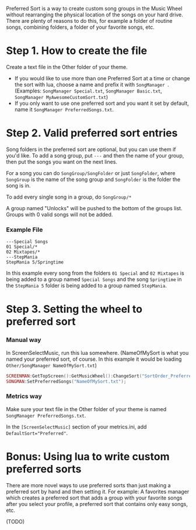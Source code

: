Preferred Sort is a way to create custom song groups in the Music Wheel without rearranging the physical location of the songs on your hard drive. There are plenty of reasons to do this, for example a folder of routine songs, combining folders, a folder of your favorite songs, etc.

# Step 1. How to create the file
Create a text file in the Other folder of your theme.
* If you would like to use more than one Preferred Sort at a time or change the sort with lua, choose a name and prefix it with `SongManager `. (Examples: `SongManager Special.txt`, `SongManager Basic.txt`, `SongManager MyAwesomeCustomSort.txt`)
* If you only want to use one preferred sort and you want it set by default, name it `SongManager PreferredSongs.txt`.

# Step 2. Valid preferred sort entries
Song folders in the preferred sort are optional, but you can use them if you'd like. To add a song group, put `---` and then the name of your group, then put the songs you want on the next lines.

For a song you can do `SongGroup/SongFolder` or just `SongFolder`, where `SongGroup` is the name of the song group and `SongFolder` is the folder the song is in.

To add every single song in a group, do `SongGroup/*`

A group named "Unlocks" will be pushed to the bottom of the groups list. Groups with 0 valid songs will not be added.

### Example File
```
---Special Songs
01 Special/*
02 Mixtapes/*
---StepMania
StepMania 5/Springtime
```
In this example every song from the folders `01 Special` and `02 Mixtapes` is being added to a group named `Special Songs` and the song `Springtime` in the `StepMania 5` folder is being added to a group named `StepMania`.

# Step 3. Setting the wheel to preferred sort

### Manual way
In ScreenSelectMusic, run this lua somewhere. (NameOfMySort is what you named your preferred sort, of course. In this example it would be loading `Other/SongManager NameOfMySort.txt`)
```lua
SCREENMAN:GetTopScreen():GetMusicWheel():ChangeSort("SortOrder_Preferred");
SONGMAN:SetPreferredSongs("NameOfMySort.txt");
```

### Metrics way
Make sure your text file in the Other folder of your theme is named `SongManager PreferredSongs.txt`.

In the `[ScreenSelectMusic]` section of your metrics.ini, add `DefaultSort="Preferred"`.

# Bonus: Using lua to write custom preferred sorts
There are more novel ways to use preferred sorts than just making a preferred sort by hand and then setting it. For example: A favorites manager which creates a preferred sort that adds a group with your favorite songs after you select your profile, a preferred sort that contains only easy songs, etc.

(TODO)